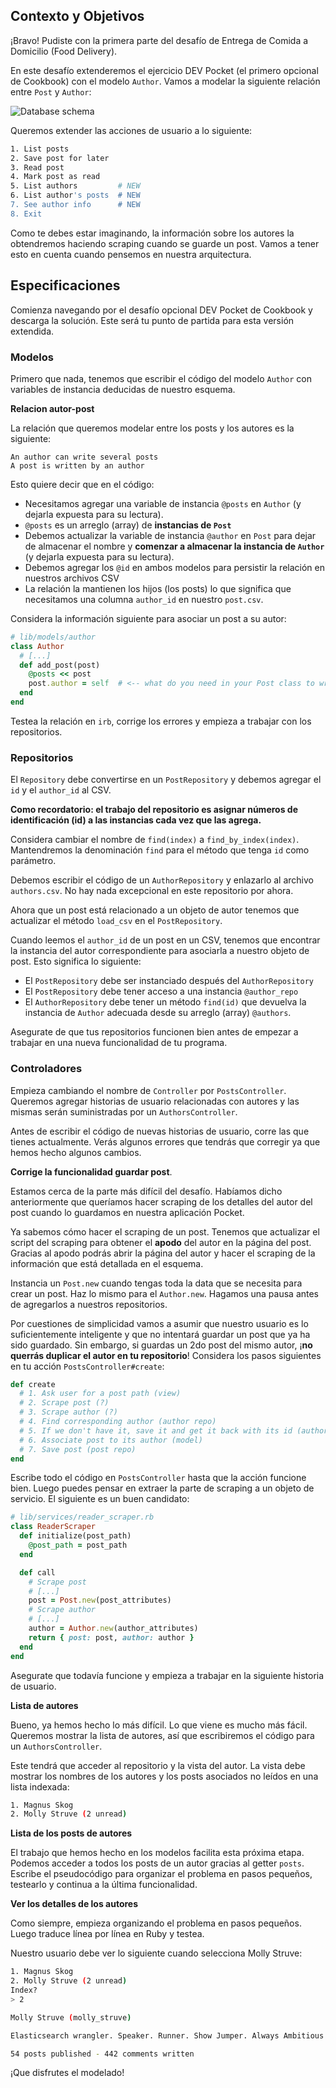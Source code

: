 ## Contexto y Objetivos

¡Bravo! Pudiste con la primera parte del desafío de Entrega de Comida a Domicilio (Food Delivery).

En este desafío extenderemos el ejercicio DEV Pocket (el primero opcional de Cookbook) con el modelo `Author`. Vamos a modelar la siguiente relación entre `Post` y `Author`:

![Database schema](https://raw.githubusercontent.com/lewagon/fullstack-images/master/oop/pocket_reader.png)

Queremos extender las acciones de usuario a lo siguiente:

```bash
1. List posts
2. Save post for later
3. Read post
4. Mark post as read
5. List authors         # NEW
6. List author's posts  # NEW
7. See author info      # NEW
8. Exit
```

Como te debes estar imaginando, la información sobre los autores la obtendremos haciendo scraping cuando se guarde un post. Vamos a tener esto en cuenta cuando pensemos en nuestra arquitectura.

## Especificaciones

Comienza navegando por el desafío opcional DEV Pocket de Cookbook y descarga la solución. Este será tu punto de partida para esta versión extendida.

### Modelos

Primero que nada, tenemos que escribir el código del modelo `Author` con variables de instancia deducidas de nuestro esquema.

**Relacion autor-post**

La relación que queremos modelar entre los posts y los autores es la siguiente:

```
An author can write several posts
A post is written by an author
```

Esto quiere decir que en el código:

- Necesitamos agregar una variable de instancia `@posts` en `Author` (y dejarla expuesta para su lectura).
- `@posts` es un arreglo (array) de **instancias de `Post`**
- Debemos actualizar la variable de instancia `@author` en `Post` para dejar de almacenar el nombre y **comenzar a almacenar la instancia de `Author`** (y dejarla expuesta para su lectura).
- Debemos agregar los `@id` en ambos modelos para persistir la relación en nuestros archivos CSV
- La relación la mantienen los hijos (los posts) lo que significa que necesitamos una columna `author_id` en nuestro `post.csv`.

Considera la información siguiente para asociar un post a su autor:

```ruby
# lib/models/author
class Author
  # [...]
  def add_post(post)
    @posts << post
    post.author = self  # <-- what do you need in your Post class to write this?
  end
end
```

Testea la relación en `irb`, corrige los errores y empieza a trabajar con los repositorios.

### Repositorios

El `Repository` debe convertirse en un `PostRepository` y debemos agregar el `id` y el `author_id` al CSV.

**Como recordatorio: el trabajo del repositorio es asignar números de identificación (id) a las instancias cada vez que las agrega.**

Considera cambiar el nombre de  `find(index)` a `find_by_index(index)`. Mantendremos la denominación `find` para el método que tenga `id` como parámetro.

Debemos escribir el código de un `AuthorRepository` y enlazarlo al archivo `authors.csv`. No hay nada excepcional en este repositorio por ahora.

Ahora que un post está relacionado a un objeto de autor tenemos que actualizar el método `load_csv` en el `PostRepository`.

Cuando leemos el `author_id` de un post en un CSV, tenemos que encontrar la instancia del autor correspondiente para asociarla a nuestro objeto de post. Esto significa lo siguiente:

- El `PostRepository` debe ser instanciado después del `AuthorRepository`
- El `PostRepository` debe tener acceso a una instancia `@author_repo`
- El `AuthorRepository` debe tener un método `find(id)` que devuelva la instancia de `Author` adecuada desde su arreglo (array) `@authors`.

Asegurate de que tus repositorios funcionen bien antes de empezar a trabajar en una nueva funcionalidad de tu programa.

### Controladores

Empieza cambiando el nombre de `Controller` por `PostsController`. Queremos agregar historias de usuario relacionadas con autores y las mismas serán suministradas por un `AuthorsController`.

Antes de escribir el código de nuevas historias de usuario, corre las que tienes actualmente. Verás algunos errores que tendrás que corregir ya que hemos hecho algunos cambios.

**Corrige la funcionalidad guardar post**.

Estamos cerca de la parte más difícil del desafío. Habíamos dicho anteriormente que queríamos hacer scraping de los detalles del autor del post cuando lo guardamos en nuestra aplicación Pocket.

Ya sabemos cómo hacer el scraping de un post. Tenemos que actualizar el script del scraping para obtener el **apodo** del autor en la página del post.
Gracias al apodo podrás abrir la página del autor y hacer el scraping de la información que está detallada en el esquema.

Instancia un `Post.new` cuando tengas toda la data que se necesita para crear un post. Haz lo mismo para el `Author.new`. Hagamos una pausa antes de agregarlos a nuestros repositorios.

Por cuestiones de simplicidad vamos a asumir que nuestro usuario es lo suficientemente inteligente y que no intentará guardar un post que ya ha sido guardado. Sin embargo, si guardas un 2do post del mismo autor, ¡**no querrás duplicar el autor en tu repositorio**! Considera los pasos siguientes en tu acción `PostsController#create`:

```ruby
def create
  # 1. Ask user for a post path (view)
  # 2. Scrape post (?)
  # 3. Scrape author (?)
  # 4. Find corresponding author (author repo)
  # 5. If we don't have it, save it and get it back with its id (author repo)
  # 6. Associate post to its author (model)
  # 7. Save post (post repo)
end
```

Escribe todo el código en `PostsController` hasta que la acción funcione bien. Luego puedes pensar en extraer la parte de scraping a un objeto de servicio. El siguiente es un buen candidato:

```ruby
# lib/services/reader_scraper.rb
class ReaderScraper
  def initialize(post_path)
    @post_path = post_path
  end

  def call
    # Scrape post
    # [...]
    post = Post.new(post_attributes)
    # Scrape author
    # [...]
    author = Author.new(author_attributes)
    return { post: post, author: author }
  end
end
```

Asegurate que todavía funcione y empieza a trabajar en la siguiente historia de usuario.

**Lista de autores**

Bueno, ya hemos hecho lo más difícil. Lo que viene es mucho más fácil. Queremos mostrar la lista de autores, así que escribiremos el código para un `AuthorsController`.

Este tendrá que acceder al repositorio y la vista del autor. La vista debe mostrar los nombres de los autores y los posts asociados no leídos en una lista indexada:

```bash
1. Magnus Skog
2. Molly Struve (2 unread)
```

**Lista de los posts de autores**

El trabajo que hemos hecho en los modelos facilita esta próxima etapa. Podemos acceder a todos los posts de un autor gracias al getter `posts`. Escribe el pseudocódigo para organizar el problema en pasos pequeños, testearlo y continua a la última funcionalidad.

**Ver los detalles de los autores**

Como siempre, empieza organizando el problema en pasos pequeños. Luego traduce línea por línea en Ruby y testea.

Nuestro usuario debe ver lo siguiente cuando selecciona Molly Struve:

```bash
1. Magnus Skog
2. Molly Struve (2 unread)
Index?
> 2

Molly Struve (molly_struve)

Elasticsearch wrangler. Speaker. Runner. Show Jumper. Always Ambitious. Never Satisfied.

54 posts published - 442 comments written
```

¡Que disfrutes el modelado!

